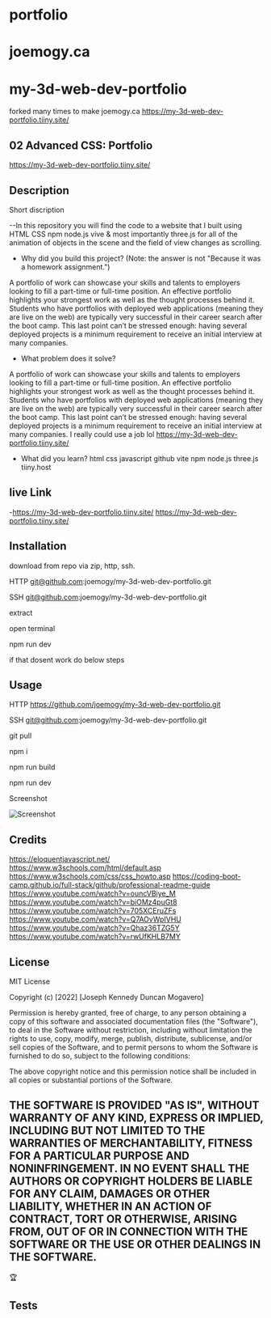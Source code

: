 # portfolio
# joemogy.ca
# my-3d-web-dev-portfolio 
forked many times to make joemogy.ca
https://my-3d-web-dev-portfolio.tiiny.site/
## 02 Advanced CSS: Portfolio
https://my-3d-web-dev-portfolio.tiiny.site/
## Description
Short discription

--In this repository you will find the code to a website that I built using HTML CSS npm node.js vive & most importantly three.js for all of the animation of objects in the scene and the field of view changes as scrolling.
 

- Why did you build this project? (Note: the answer is not "Because it was a homework assignment.")

A portfolio of work can showcase your skills and talents to employers looking to fill a part-time or full-time position. An effective portfolio highlights your strongest work as well as the thought processes behind it. Students who have portfolios with deployed web applications (meaning they are live on the web) are typically very successful in their career search after the boot camp. This last point can’t be stressed enough: having several deployed projects is a minimum requirement to receive an initial interview at many companies.

  
- What problem does it solve?

A portfolio of work can showcase your skills and talents to employers looking to fill a part-time or full-time position. An effective portfolio highlights your strongest work as well as the thought processes behind it. Students who have portfolios with deployed web applications (meaning they are live on the web) are typically very successful in their career search after the boot camp. This last point can’t be stressed enough: having several deployed projects is a minimum requirement to receive an initial interview at many companies. I really could use a job
lol https://my-3d-web-dev-portfolio.tiiny.site/

- What did you learn?
html
css
javascript
github
vite
npm
node.js
three.js
tiiny.host


## live Link


-https://my-3d-web-dev-portfolio.tiiny.site/
https://my-3d-web-dev-portfolio.tiiny.site/
  
## Installation

download from repo via zip, http, ssh.

HTTP
git@github.com:joemogy/my-3d-web-dev-portfolio.git

SSH
git@github.com:joemogy/my-3d-web-dev-portfolio.git

extract 

open terminal

npm run dev

if that dosent work do below steps

## Usage

HTTP
https://github.com/joemogy/my-3d-web-dev-portfolio.git

SSH
git@github.com:joemogy/my-3d-web-dev-portfolio.git

git pull

npm i

npm run build

npm run dev


Screenshot

![Screenshot](/my-3d-web-dev-portfolio-screenshot.png)

## Credits
  https://eloquentjavascript.net/
  https://www.w3schools.com/html/default.asp
  https://www.w3schools.com/css/css_howto.asp
  https://coding-boot-camp.github.io/full-stack/github/professional-readme-guide
  https://www.youtube.com/watch?v=ouncVBiye_M
  https://www.youtube.com/watch?v=biOMz4puGt8
  https://www.youtube.com/watch?v=705XCEruZFs
  https://www.youtube.com/watch?v=Q7AOvWpIVHU
  https://www.youtube.com/watch?v=Qhaz36TZG5Y
  https://www.youtube.com/watch?v=rwUfKHLB7MY

  


## License

MIT License

Copyright (c) [2022] [Joseph Kennedy Duncan Mogavero]

Permission is hereby granted, free of charge, to any person obtaining a copy
of this software and associated documentation files (the "Software"), to deal
in the Software without restriction, including without limitation the rights
to use, copy, modify, merge, publish, distribute, sublicense, and/or sell
copies of the Software, and to permit persons to whom the Software is
furnished to do so, subject to the following conditions:

The above copyright notice and this permission notice shall be included in all
copies or substantial portions of the Software.

THE SOFTWARE IS PROVIDED "AS IS", WITHOUT WARRANTY OF ANY KIND, EXPRESS OR
IMPLIED, INCLUDING BUT NOT LIMITED TO THE WARRANTIES OF MERCHANTABILITY,
FITNESS FOR A PARTICULAR PURPOSE AND NONINFRINGEMENT. IN NO EVENT SHALL THE
AUTHORS OR COPYRIGHT HOLDERS BE LIABLE FOR ANY CLAIM, DAMAGES OR OTHER
LIABILITY, WHETHER IN AN ACTION OF CONTRACT, TORT OR OTHERWISE, ARISING FROM,
OUT OF OR IN CONNECTION WITH THE SOFTWARE OR THE USE OR OTHER DEALINGS IN THE
SOFTWARE.
---

🏆

## Tests
